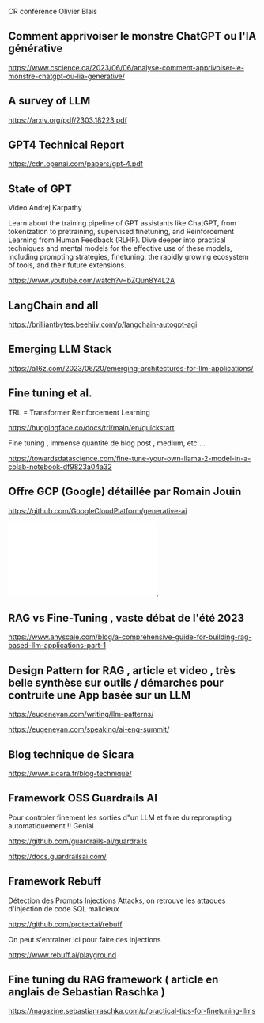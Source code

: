 CR conférence Olivier Blais 
## Comment apprivoiser le monstre ChatGPT ou l'IA générative
https://www.cscience.ca/2023/06/06/analyse-comment-apprivoiser-le-monstre-chatgpt-ou-lia-generative/

## A survey of LLM
https://arxiv.org/pdf/2303.18223.pdf

## GPT4 Technical Report
https://cdn.openai.com/papers/gpt-4.pdf

## State of GPT
Video Andrej Karpathy

Learn about the training pipeline of GPT assistants like ChatGPT, from tokenization to pretraining, supervised finetuning, and Reinforcement Learning from Human Feedback (RLHF). Dive deeper into practical techniques and mental models for the effective use of these models, including prompting strategies, finetuning, the rapidly growing ecosystem of tools, and their future extensions.

https://www.youtube.com/watch?v=bZQun8Y4L2A

## LangChain and all
https://brilliantbytes.beehiiv.com/p/langchain-autogpt-agi

## Emerging LLM Stack
https://a16z.com/2023/06/20/emerging-architectures-for-llm-applications/

## Fine tuning et al.
TRL = Transformer Reinforcement Learning

https://huggingface.co/docs/trl/main/en/quickstart

Fine tuning , immense quantité de blog post , medium, etc ...

https://towardsdatascience.com/fine-tune-your-own-llama-2-model-in-a-colab-notebook-df9823a04a32

## Offre GCP (Google) détaillée par Romain Jouin 

https://github.com/GoogleCloudPlatform/generative-ai

![explications github Google](./doc-RomainJouin.pdf "Explications Github google").

## RAG vs Fine-Tuning , vaste débat de l'été 2023

https://www.anyscale.com/blog/a-comprehensive-guide-for-building-rag-based-llm-applications-part-1

## Design Pattern for RAG , article et video , très belle synthèse sur outils / démarches pour contruite une App basée sur un LLM

https://eugeneyan.com/writing/llm-patterns/

https://eugeneyan.com/speaking/ai-eng-summit/


## Blog technique de Sicara

https://www.sicara.fr/blog-technique/

## Framework OSS Guardrails AI

Pour controler finement les sorties d"un LLM et faire du reprompting automatiquement !! Genial

https://github.com/guardrails-ai/guardrails

https://docs.guardrailsai.com/

## Framework Rebuff 

Détection des Prompts Injections Attacks, on retrouve les attaques d'injection de code SQL malicieux

https://github.com/protectai/rebuff

On peut s'entrainer ici pour faire des injections

https://www.rebuff.ai/playground

## Fine tuning du RAG framework ( article en anglais de Sebastian Raschka )

https://magazine.sebastianraschka.com/p/practical-tips-for-finetuning-llms

